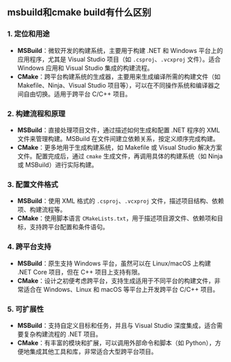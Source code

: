 ## msbuild和cmake build有什么区别

### 1. **定位和用途**

- **MSBuild**：微软开发的构建系统，主要用于构建 .NET 和 Windows 平台上的应用程序，尤其是 Visual Studio 项目（如 `.csproj`、`.vcxproj` 文件）。适合 Windows 应用和 Visual Studio 集成的构建流程。
- **CMake**：跨平台构建系统的生成器，主要用来生成编译所需的构建文件（如 Makefile、Ninja、Visual Studio 项目等），可以在不同操作系统和编译器之间自由切换。适用于跨平台 C/C++ 项目。

### 2. **构建流程和原理**

- **MSBuild**：直接处理项目文件，通过描述如何生成和配置 .NET 程序的 XML 文件来管理构建。MSBuild 在文件间建立依赖关系，按定义顺序完成构建。
- **CMake**：更多地用于生成构建系统，如 Makefile 或 Visual Studio 解决方案文件。配置完成后，通过 `cmake` 生成文件，再调用具体的构建系统（如 Ninja 或 MSBuild）进行实际构建。

### 3. **配置文件格式**

- **MSBuild**：使用 XML 格式的 `.csproj`、`.vcxproj` 文件，描述项目结构、依赖项、构建流程等。
- **CMake**：使用脚本语言 `CMakeLists.txt`，用于描述项目源文件、依赖项和目标，支持跨平台配置和条件语句。

### 4. **跨平台支持**

- **MSBuild**：原生支持 Windows 平台，虽然可以在 Linux/macOS 上构建 .NET Core 项目，但在 C++ 项目上支持有限。
- **CMake**：设计之初便考虑跨平台，支持生成适用于不同平台的构建文件，非常适合在 Windows、Linux 和 macOS 等平台上开发跨平台 C/C++ 项目。

### 5. **可扩展性**

- **MSBuild**：支持自定义目标和任务，并且与 Visual Studio 深度集成，适合需要复杂构建流程的 .NET 项目。
- **CMake**：有丰富的模块和扩展，可以调用外部命令和脚本（如 Python），方便地集成其他工具和库，非常适合大型跨平台项目。